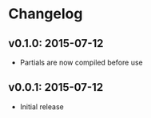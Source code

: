 # Changelog

## v0.1.0: 2015-07-12

- Partials are now compiled before use

## v0.0.1: 2015-07-12

- Initial release
